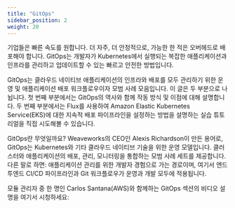 ```yaml
---
title: "GitOps"
sidebar_position: 2
weight: 20
---
```


기업들은 빠른 속도를 원합니다. 더 자주, 더 안정적으로, 가능한 한 적은 오버헤드로 배포해야 합니다. GitOps는 개발자가 Kubernetes에서 실행되는 복잡한 애플리케이션과 인프라를 관리하고 업데이트할 수 있는 빠르고 안전한 방법입니다.

GitOps는 클라우드 네이티브 애플리케이션의 인프라와 배포를 모두 관리하기 위한 운영 및 애플리케이션 배포 워크플로우이자 모범 사례 모음입니다. 이 글은 두 부분으로 나뉩니다. 첫 번째 부분에서는 GitOps의 역사와 함께 작동 방식 및 이점에 대해 설명합니다. 두 번째 부분에서는 Flux를 사용하여 Amazon Elastic Kubernetes Service(EKS)에 대한 지속적 배포 파이프라인을 설정하는 방법을 설명하는 실습 튜토리얼을 직접 시도해볼 수 있습니다.

GitOps란 무엇일까요? Weaveworks의 CEO인 Alexis Richardson이 만든 용어로, GitOps는 Kubernetes와 기타 클라우드 네이티브 기술을 위한 운영 모델입니다. 클러스터와 애플리케이션의 배포, 관리, 모니터링을 통합하는 모범 사례 세트를 제공합니다. 다른 말로 하면: 애플리케이션 관리를 위한 개발자 경험으로 가는 경로이며, 여기서 엔드투엔드 CI/CD 파이프라인과 Git 워크플로우가 운영과 개발 모두에 적용됩니다.

모듈 관리자 중 한 명인 Carlos Santana(AWS)와 함께하는 GitOps 섹션의 비디오 설명을 여기서 시청하세요:

<ReactPlayer controls url="https://www.youtube.com/watch?v=dONzzCc0oHo" /> <br />